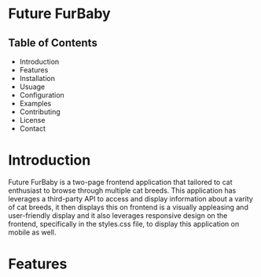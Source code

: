 # Future FurBaby 
 

## Table of Contents
- Introduction
- Features
- Installation
- Usuage
- Configuration
- Examples
- Contributing
- License
- Contact

# Introduction 
Future FurBaby is a two-page frontend application that tailored to cat enthusiast to browse through multiple cat breeds. This application has leverages a third-party API to access and display information about a varity of cat breeds, it then displays this on frontend is a visually appleasing and user-friendly display and it also leverages responsive design on the frontend, specifically in the styles.css file, to display this application on mobile as well. 

# Features 
